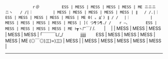 `　　　　　　  ｒ＠          ESS | MESS | MESS | MESS | MESS | ME
ニニニニヽ　　/ /|｜         | MESS | MESS | MESS | MESS | MESS |
        ∥   / /.|｜         ESS | MESS | MESS | MESS | MESS | ME
0( ｡ дﾟ) ∥ / / 　|｜         | MESS | MESS | MESS | MESS | MESS |
]( つ¶つ¶./ / 　 r ―､        ESS | MESS | MESS | MESS | MESS | ME
ﾄ┳ヽ厂￣`/ /.　　| 　|       | MESS | MESS | MESS | MESS | MESS |
｢￣￣￣L/_/　　　　jjjjj　　  ESS | MESS | MESS | MESS | MESS | ME
(◎￣◎)三)=)三)  | MESS |    | MESS | MESS | MESS | MESS | MESS |
_______________________________________________________________
